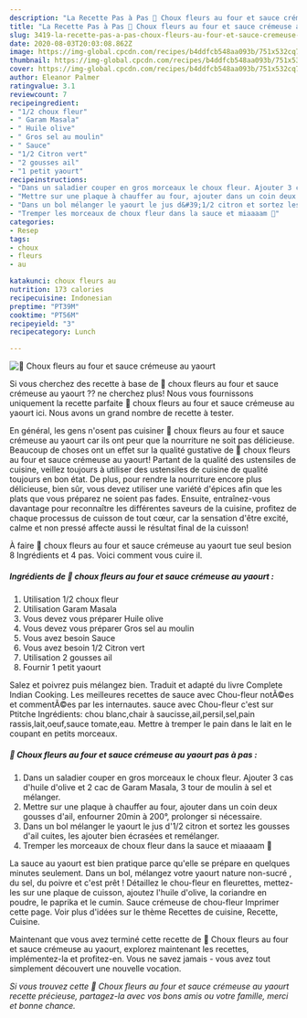 ```yaml
---
description: "La Recette Pas à Pas 🌺 Choux fleurs au four et sauce crémeuse au yaourt"
title: "La Recette Pas à Pas 🌺 Choux fleurs au four et sauce crémeuse au yaourt"
slug: 3419-la-recette-pas-a-pas-choux-fleurs-au-four-et-sauce-cremeuse-au-yaourt
date: 2020-08-03T20:03:08.862Z
image: https://img-global.cpcdn.com/recipes/b4ddfcb548aa093b/751x532cq70/🌺-choux-fleurs-au-four-et-sauce-cremeuse-au-yaourt-photo-principale-de-la-recette.jpg
thumbnail: https://img-global.cpcdn.com/recipes/b4ddfcb548aa093b/751x532cq70/🌺-choux-fleurs-au-four-et-sauce-cremeuse-au-yaourt-photo-principale-de-la-recette.jpg
cover: https://img-global.cpcdn.com/recipes/b4ddfcb548aa093b/751x532cq70/🌺-choux-fleurs-au-four-et-sauce-cremeuse-au-yaourt-photo-principale-de-la-recette.jpg
author: Eleanor Palmer
ratingvalue: 3.1
reviewcount: 7
recipeingredient:
- "1/2 choux fleur"
- " Garam Masala"
- " Huile olive"
- " Gros sel au moulin"
- " Sauce"
- "1/2 Citron vert"
- "2 gousses ail"
- "1 petit yaourt"
recipeinstructions:
- "Dans un saladier couper en gros morceaux le choux fleur. Ajouter 3 cas d&#39;huile d&#39;olive et 2 cac de Garam Masala, 3 tour de moulin à sel et mélanger."
- "Mettre sur une plaque à chauffer au four, ajouter dans un coin deux gousses d&#39;ail, enfourner 20min à 200°, prolonger si nécessaire."
- "Dans un bol mélanger le yaourt le jus d&#39;1/2 citron et sortez les gousses d&#39;ail cuites, les ajouter bien écrasées et remélanger."
- "Tremper les morceaux de choux fleur dans la sauce et miaaaam 🤤"
categories:
- Resep
tags:
- choux
- fleurs
- au

katakunci: choux fleurs au 
nutrition: 173 calories
recipecuisine: Indonesian
preptime: "PT39M"
cooktime: "PT56M"
recipeyield: "3"
recipecategory: Lunch

---
```



![🌺 Choux fleurs au four et sauce crémeuse au yaourt](https://img-global.cpcdn.com/recipes/b4ddfcb548aa093b/751x532cq70/🌺-choux-fleurs-au-four-et-sauce-cremeuse-au-yaourt-photo-principale-de-la-recette.jpg)

Si vous cherchez des recette à base de 🌺 choux fleurs au four et sauce crémeuse au yaourt ?? ne cherchez plus! Nous vous fournissons uniquement la recette parfaite 🌺 choux fleurs au four et sauce crémeuse au yaourt ici. Nous avons un grand nombre de recette à tester.

En général, les gens n'osent pas cuisiner 🌺 choux fleurs au four et sauce crémeuse au yaourt car ils ont peur que la nourriture ne soit pas délicieuse. Beaucoup de choses ont un effet sur la qualité gustative de 🌺 choux fleurs au four et sauce crémeuse au yaourt! Partant de la qualité des ustensiles de cuisine, veillez toujours à utiliser des ustensiles de cuisine de qualité toujours en bon état. De plus, pour rendre la nourriture encore plus délicieuse, bien sûr, vous devez utiliser une variété d'épices afin que les plats que vous préparez ne soient pas fades. Ensuite, entraînez-vous davantage pour reconnaître les différentes saveurs de la cuisine, profitez de chaque processus de cuisson de tout cœur, car la sensation d'être excité, calme et non pressé affecte aussi le résultat final de la cuisson!

<!--inarticleads1-->

À faire 🌺 choux fleurs au four et sauce crémeuse au yaourt tue seul besion 8 Ingrédients et 4 pas. Voici comment vous cuire il.

##### Ingrédients de 🌺 choux fleurs au four et sauce crémeuse au yaourt :

1. Utilisation 1/2 choux fleur
1. Utilisation  Garam Masala
1. Vous devez vous préparer  Huile olive
1. Vous devez vous préparer  Gros sel au moulin
1. Vous avez besoin  Sauce
1. Vous avez besoin 1/2 Citron vert
1. Utilisation 2 gousses ail
1. Fournir 1 petit yaourt


Salez et poivrez puis mélangez bien. Traduit et adapté du livre Complete Indian Cooking. Les meilleures recettes de sauce avec Chou-fleur notÃ©es et commentÃ©es par les internautes. sauce avec Chou-fleur c&#39;est sur Ptitche Ingrédients: chou blanc,chair à saucisse,ail,persil,sel,pain rassis,lait,oeuf,sauce tomate,eau. Mettre à tremper le pain dans le lait en le coupant en petits morceaux. 

<!--inarticleads2-->

##### 🌺 Choux fleurs au four et sauce crémeuse au yaourt pas à pas :

1. Dans un saladier couper en gros morceaux le choux fleur. Ajouter 3 cas d&#39;huile d&#39;olive et 2 cac de Garam Masala, 3 tour de moulin à sel et mélanger.
1. Mettre sur une plaque à chauffer au four, ajouter dans un coin deux gousses d&#39;ail, enfourner 20min à 200°, prolonger si nécessaire.
1. Dans un bol mélanger le yaourt le jus d&#39;1/2 citron et sortez les gousses d&#39;ail cuites, les ajouter bien écrasées et remélanger.
1. Tremper les morceaux de choux fleur dans la sauce et miaaaam 🤤


La sauce au yaourt est bien pratique parce qu&#39;elle se prépare en quelques minutes seulement. Dans un bol, mélangez votre yaourt nature non-sucré , du sel, du poivre et c&#39;est prêt ! Détaillez le chou-fleur en fleurettes, mettez-les sur une plaque de cuisson, ajoutez l&#39;huile d&#39;olive, la coriandre en poudre, le paprika et le cumin. Sauce crémeuse de chou-fleur Imprimer cette page. Voir plus d&#39;idées sur le thème Recettes de cuisine, Recette, Cuisine. 

<!--inarticleads1-->

<p>
Maintenant que vous avez terminé cette recette de 🌺 Choux fleurs au four et sauce crémeuse au yaourt, explorez maintenant les recettes, implémentez-la et profitez-en. Vous ne savez jamais - vous avez tout simplement découvert une nouvelle vocation.
</p>

<p>
<i>Si vous trouvez cette 🌺 Choux fleurs au four et sauce crémeuse au yaourt recette précieuse, partagez-la avec vos bons amis ou votre famille, merci et bonne chance.</i>
</p>
